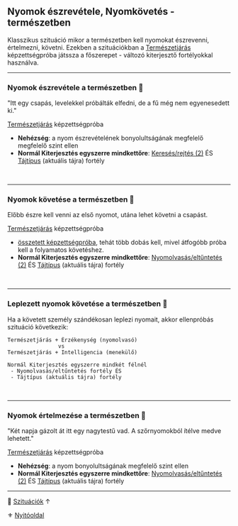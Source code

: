 ## Nyomok észrevétele, Nyomkövetés - természetben

Klasszikus szituáció mikor a természetben kell nyomokat észrevenni, értelmezni, követni. Ezekben a szituációkban a [Természetjárás](../kepzettsegek.szekunder/termeszetjaras.md) képzettségpróba játssza a főszerepet - változó kiterjesztő fortélyokkal használva.

---
### Nyomok észrevétele a természetben 🌳

"Itt egy csapás, levelekkel próbálták elfedni, de a fű még nem egyenesedett ki."

[Természetjárás](../kepzettsegek.szekunder/termeszetjaras.md) képzettségpróba
- **Nehézség**: a nyom észrevételének bonyolultságának megfelelő megfelelő szint ellen
- **Normál Kiterjesztés egyszerre mindkettőre**: [Keresés/rejtés (2)](../fortelyok.altalanos/kereses_rejtes.md) ÉS [Tájtípus](../042_szabad_fortelyok.md#tanulhat%C3%B3-szabad-fort%C3%A9lyok-list%C3%A1ja) (aktuális tájra) fortély

<br />

---
### Nyomok követése a természetben 🌳

Előbb észre kell venni az első nyomot, utána lehet követni a csapást.

[Természetjárás](../kepzettsegek.szekunder/termeszetjaras.md) képzettségpróba
- [összetett képzettségpróba](../030_06_01_kepzettsegproba.md#összetett-képzettségpróba-másodlagos-próbadobások), tehát több dobás kell, mivel átfogóbb próba kell a folyamatos követéshez.
- **Normál Kiterjesztés egyszerre mindkettőre**: [Nyomolvasás/eltűntetés (2)](../fortelyok.altalanos/nyomolvasas_eltuntetes.md) ÉS [Tájtípus](../042_szabad_fortelyok.md#tanulhat%C3%B3-szabad-fort%C3%A9lyok-list%C3%A1ja) (aktuális tájra) fortély

<br />

---
### Leplezett nyomok követése a természetben 🌳

Ha a követett személy szándékosan leplezi nyomait, akkor ellenpróbás szituáció következik:

```
Természetjárás + Érzékenység (nyomolvasó)
                vs
Természetjárás + Intelligencia (menekülő)

Normál Kiterjesztés egyszerre mindkét félnél
 - Nyomolvasás/eltűntetés fortély ÉS
 - Tájtípus (aktuális tájra) fortély
```

<br />

---
### Nyomok értelmezése a természetben 🌳

"Két napja gázolt át itt egy nagytestű vad. A szőrnyomokból ítélve medve lehetett."

 [Természetjárás](../kepzettsegek.szekunder/termeszetjaras.md) képzettségpróba
- **Nehézség**: a nyom bonyolultságának megfelelő szint ellen
- **Normál Kiterjesztés egyszerre mindkettőre**: [Nyomolvasás/eltűntetés (2)](../fortelyok.altalanos/nyomolvasas_eltuntetes.md) ÉS [Tájtípus](../042_szabad_fortelyok.md#tanulhat%C3%B3-szabad-fort%C3%A9lyok-list%C3%A1ja) (aktuális tájra) fortély

---

🔗 [Szituációk](../160_szituaciok.md) ↑

⚜️ [Nyitóoldal](../start.md#16-szitu%C3%A1ci%C3%B3k)
